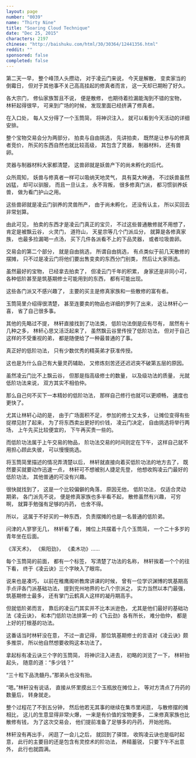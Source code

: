 ```yaml
---
layout: page
number: "0039"
name: "Thirty Nine"
title: "Soaring Cloud Technique"
date: "Dec 25, 2015"
characters: 2197
chinese: "http://baishuku.com/html/30/30364/12441356.html"
reddit: ""
sponsored: false
completed: false
---
```


第二天一早，
整个峰顶人头攒动，
对于凌云门来说，
今天是解散，
变卖家当的倒霉日，
但对于其他事不关己高高挂起的修真者而言，
这一天却已期盼了好久。

各大宗门，
修仙家族暂且不说，
便是散修，
也期待着捡漏能淘到不错的宝物，
林轩起得很早，
可来到广场的时候，
发现里面已经挤满了修真者。

在入口处，
每人又分得了一个玉筒简，
将神识注入，
就可以看到今天活动的详细安排。

整个宝物交易会分为两部分，
拍卖与自由挑选，
先讲拍卖，
既然是让参与的修真者竞价，
所买的东西自然也就比较高级，
其包含了灵器，
制器材料，
还有兽卵。

灵器与制器材料大家都清楚，
这兽卵就是妖兽产下的尚未孵化的后代。

众所周知，
妖兽与修真者一样可以吸纳天地灵气，
具有莫大神通，
不过妖兽虽然凶猛，
却可以驯服，
而且一旦认主，
永不背叛，
很多修真门派，
都习惯驯养妖兽，
做为看门护山之用。

这些兽卵就是凌云门驯养的灵兽所产，
由于尚未孵化，
还没有认主，
所以买回去非常划算。

由此可见，
拍卖的东西才是凌云门真正的宝贝，
不过这些普通散修就不用想了，
肯定是被飘云谷，
火灵门，
道符山，
天星宗等几个门派瓜分，
就算是各修真家族，
也最多捡漏喝一点汤，
买下几件各派看不上的下品灵器，
或者垃圾兽卵。

交易会的第二个部分，
就是自由挑选，
所谓自由挑选，
有点类似于前几天散修的摆摊，
只不过是凌云门将他们要出售变卖的东西分门别类，
然后让大家筛选。

虽然最好的宝物，
已经拿去拍卖了，
但凌云门千年的积累，
身家还是非同小可，
各种低阶甚至是筑基期修士可能用到的东西，
都有可能出现。

这些各门派又不感兴趣了，
主要的买主是修真家族和一些散修的富有者。

玉筒简里介绍得很清楚，
甚至连要卖的物品也详细的罗列了出来，
这让林轩心一喜，
省了自己很多事。

其他的先略过不提，
林轩直接找到了功法类，
低阶功法倒是应有尽有，
居然有十几种之多，
林轩心思又活泛起来了，
虽然飘云谷里传授了低阶功法，
但对于自己这样的不受重视的弟，
都是随便给了一种最普通的了事。

真正好的低阶功法，
只有少数优秀的精英弟才获准传授。

这也是为什么自己有大量灵药辅助，
又修炼刻苦还还迟迟突不破第五层的原因。

虽然凌云门比不上飘云谷，
但那是指高级修士的数量，
以及级功法的质量，
光就低阶功法来说，
双方其实不相伯仲。

那么自己何不买下一本精妙的低阶功法，
那样自己修行也就可以更顺畅，
速度也更快了。

尤其让林轩心动的是，
由于广场面积不足，
参加的修士又太多，
让摊位变得有些捉襟见肘了起来，
为了将东西卖出更好的价钱，
凌云门决定，
自由挑选将举行两场，
上午先买比较便宜的，
下午再买贵一些的。

而低阶功法属于上午交易的物品，
阶功法交易的时间则定在下午，
这样自己就不用担心顾此失彼，
可以慢慢挑选。

将玉筒简里描述的情况弄清楚以后，
林轩就直接向着买低阶功法的地方去了，
既然要买就要动作迅速一点，
林轩可不想被别人捷足先登，
他想收购凌云门最好的低阶功法，
其他普通的可没有兴趣。

很快就找到了，
这是一个比较偏僻的角落，
原因无他，
低阶功法，
仅适合灵动期弟，
各门派先不说，
便是修真家族也多半看不起，
散修虽然有兴趣，
可穷啊，
就算手勉强有足够的丹药，
也舍不得。

所以，
这属于不好买的一种东西，
负责摆摊的也是一名普通的低阶弟。

问津的人寥寥无几，
林轩看了看，
摊位上共摆着十几个玉筒简，
一个二十多岁的青年坐在后面。

《浑天术》，
《紫阳劲》，
《柔木功》……

每个玉筒简的前面，
都有一个标签，
写清楚了功法的名称，
林轩挨着一个个的往下看，
终于《凌云诀》三个字映入了眼帘。

说来也是凑巧，
以前在稚鹰阁听教席讲课的时候，
曾有一位学识渊博的筑基期高手点评各门派基础功法，
提到兖州地界的七八个宗派之，
实力当然以本门最强，
筑基期修士最多，
还有掌门云鹤真人这样的凝丹期高手。

但就低阶弟而言，
靠后的凌云门其实并不比本派逊色，
尤其是他们最好的基础功法《凌云诀》，
和本门低阶功法排第一的《飞云劲》各有所长，
难分伯仲，
都是上好的打根基的功法。

这番话当时林轩没在意，
不过一直记得，
那位筑基期修士的言语对《凌云诀》颇多推崇，
所以他自然想要收购这本功法了。

拿起标有凌云诀三个字的玉筒简，
将神识注入进去，
初略的浏览了一下，
林轩抬起头，
随意的道：“多少钱？”

“三十粒下品洗髓丹。”那弟头也没有抬。

“嗯。”林轩没有说话，
直接从怀里摸出三个玉瓶放在摊位上，
等对方清点了丹药的数量后，
转身就走。

整个过程花了不到五分钟，
然后他若无其事的继续在集市里闲逛，
与散修摆的摊相比，
这儿的生意显得非常火爆，
一来是有价值的宝物更多，
二来修真家族也比散修有钱，
为了这次交易会，
他们提前准备了足够多的丹药，
开始抢购。

林轩没有再出手，
闲逛了一会儿之后，
就回到了驿馆，
收购凌云诀也是临时起意，
此行的主要目的还是包含有灵控术的阶功法，
养精蓄锐，
只要下午不出意外，
此行也就圆满。
